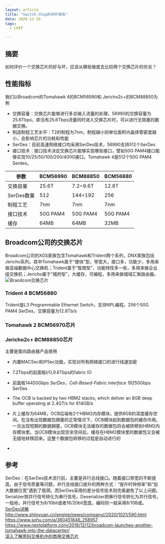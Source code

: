 ```yaml
---
layout: article
title: "Switch Chip的评价体系"
data: 2020-11-20
tags:
  - CHIP

---
```


## 摘要

如何评价一个交换芯片的好与坏，应该从哪些维度去比较两个交换芯片的优劣？

## 性能指标

我们以Broadcom的Tomahawk 4的BCM56990和 Jericho2c+的BCM88850为例

- 交换容量：交换芯片能够进行多总输入流量的处理，56990的交换容量为25.6Tbps，即当有25.6Tbps流量同时进入交换芯片时，可以进行无阻塞的数据交换。
- 制造制程工艺水平：T2的制程为7nm，制程越小则单位面积内晶体管密度越小，会影响芯片的功耗和性能
- SerDes：目前高速网络接口均采用SerDes技术，56990支持512个SerDes
- 接口技术：接口技术决定交换芯片能够实现哪些接口，譬如50G PAM4接口能够实现10/25/50/100/200/400G接口。Tomahawk 4是512个50G PAM4 Serdes。

| 参数 | BCM56990 | BCM88850 | BCM56880 |
| --- | --- | --- | --- |
| 交换容量 | 25.6T | 7.2~9.6T | 12.8T |
| SerDes数量 | 512 | 144+192 | 256 |
| 制程工艺 | 7nm | 7nm | 7nm |
| 接口技术 | 50G PAM4 | 50G PAM4 | 50G PAM4 |
| 缓存 | 64MB | 64MB | 32MB |

## Broadcom公司的交换芯片

Broadcom公司的XGS家族包含Tomahawk和Trident两个系列，DNX家族包括Jericho系列。其中Tomahawk属于“傻快”型，带宽大，接口多，功能少，多用来做高端数据中心交换机；Trident属于“智商型”，功能特性多一些，多用来做企业级交换机；Jericho属于“城府型”，大缓存，可编程，多用来做城域汇聚路由器。  
![Braodcom交换芯片](https://5b0988e595225.cdn.sohucs.com/images/20191215/007f87b9118c4a11ac3420e54d154020.jpeg)

### Trident 4 BCM56880

Trident是L3 Programmable Ethernet Switch，支持NPL编程。256个50G PAM4 SerDes，交换容量为12.8Tb/s

### Tomahawk 2 BCM56970芯片

### Jericho2c+ BCM88850芯片

主要是面向路由器产品使用

- 内置MACSec和IPSec功能，实现对所有网络接口的进行线速加密
- 7.2Tbps的前面板I/O,9.6Tbps的fabric IO
- 前面板144*50Gbps SerDes，Cell-Based-Fabric interface 192*50Gbps SerDes
- The OCB is backed by two HBM2 stacks, which deliver an 8GB deep buffer operating at 2.4GT/s for 614GB/s
- 片上缓存为64MB，OCB后端有2个HBM2内存模块，提供8GB的深度缓存空间。在没有出现数据包拥塞的正常情况下，OCB模块起到数据包的缓存作用。一旦出现短期的数据拥塞，OCB模块无法缓存的数据包将会被转移到HBM2内存模块里。当OCB模块出现空余空间后，缓存在HBM2模块里的数据包又会被无缝地转移回来。这整个数据包转移的过程是自动进行的

-

## 参考

SerDes：在SerDes技术流行前，主要是并行总线接口。随着接口带宽的不断提高，由于信号质量等问题，并行总线接口提升的两种方式：“提升时钟频率”和“加大数据位宽”遇到了瓶颈。而SerDes采用的差分信号技术则完美避免了以上问题。Serializer把并行信号转化为串行信号。Deserializer把串行信号转化为并行信号。一般地，并行信号为8/10bit或者16/20bit宽度。编码则一般采用8/10B或。[SerDes详解](http://xilinx.eetrend.com/files-eetrend-xilinx/forum/201709/11981-32468-serdeszhi_shi_xiang_jie_.pdf)
<http://www.shjinyuan.cn/engine/news/company//2020/1021/590.html>  
<https://www.sohu.com/a/360451846_258957>  
<https://www.nextplatform.com/2019/12/12/broadcom-launches-another-tomahawk-into-the-datacenter/>  
[深入了解思科交换机中的商用交换芯片](https://www.nextplatform.com/2018/06/20/a-deep-dive-into-ciscos-use-of-merchant-switch-chips/)  

